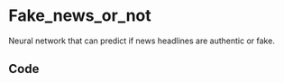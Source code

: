# Fake_news_or_not
Neural network that can predict if news headlines are authentic or fake.

## Code
